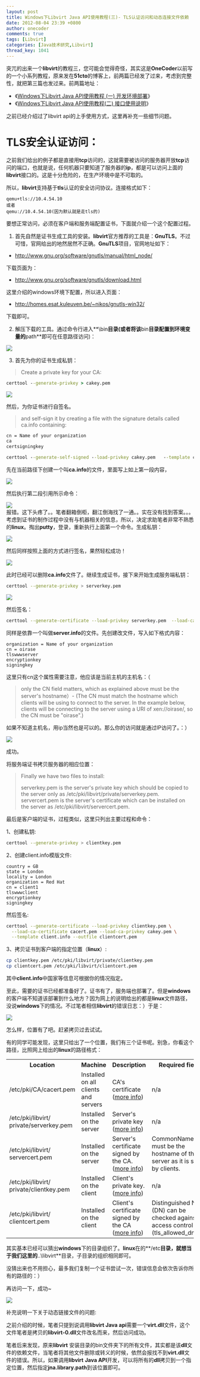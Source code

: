```yaml
---
layout: post
title: Windows下Libvirt Java API使用教程(三)- TLS认证访问和动态连接文件依赖
date: 2012-08-04 23:39 +0800
author: onecoder
comments: true
tags: [Libvirt]
categories: [Java技术研究,Libvirt]
thread_key: 1041
---
```

突兀的出来一个**libvirt**的教程三，您可能会觉得奇怪，其实这是**OneCoder**以前写的一个小系列教程，原来发在**51cto**的博客上，前两篇已经发了过来，考虑到完整性，就把第三篇也发过来。前两篇地址：
	
- 《<a href="http://www.coderli.com/windows-libvirt-one/" target="\_blank">Windows下Libvirt Java API使用教程 (一) 开发环境部署</a>》
- 《<a href="http://www.coderli.com/windows-libvirt-api-two/" target="\_blank">Windows下Libvirt Java API使用教程(二) 接口使用说明</a>》

之前已经介绍过了libvirt api的上手使用方式，这里再补充一些细节问题。

# TLS安全认证访问：

之前我们给出的例子都是直接用**tcp**访问的，这就需要被访问的服务器开放**tcp**访问的端口，也就是说，任何机器只要知道了服务器的**ip**，都是可以访问上面的**libvirt**接口的。这是十分危险的，在生产环境中是不可取的。

所以，**libvirt**支持基于**tls**认证的安全访问协议。连接格式如下：

```	
qemu+tls://10.4.54.10
或者
qemu://10.4.54.10(因为默认就是走tls的)
```

要想正常访问，必须在客户端和服务端配置证书，下面就介绍一个这个配置过程。
	
1. 首先自然是证书生成工具的安装。**libvirt**官方推荐的工具是：**GnuTLS**。不过可惜，官网给出的地然居然不正确。**GnuTLS**项目，官网地址如下：

- <a href="http://www.gnu.org/software/gnutls/manual/html_node/" target="\_blank">http://www.gnu.org/software/gnutls/manual/html_node/</a>
	
下载页面为：

- <a href="http://www.gnu.org/software/gnutls/download.html" target="\_blank">http://www.gnu.org/software/gnutls/download.html</a>
	
这里介绍的windows环境下配置，所以进入页面：

- <a href="http://homes.esat.kuleuven.be/~nikos/gnutls-win32/" target="\_blank">http://homes.esat.kuleuven.be/~nikos/gnutls-win32/</a>

下载即可。

2. 解压下载的工具。通过命令行进入**\bin**目录(或者将该**bin**目录配置到环境变量的**path**即可在任意路径访问)：

![](/images/oldposts/GyTui.jpg)

3. 首先为你的证书生成私钥：

> Create a private key for your CA:

```bat
certtool --generate-privkey > cakey.pem
```

![](/images/oldposts/15v6oh.jpg)

然后，为你证书进行自签名。

> and self-sign it by creating a file with the signature details called ca.info containing:</p>
	
```bat
cn = Name of your organization
ca
certsigningkey

certtool --generate-self-signed --load-privkey cakey.pem   --template ca.info --outfile cacert.pem (Y)
```

先在当前路径下创建一个叫**ca.info**的文件，里面写上如上第一段内容，

![](/images/oldposts/dcm8W.jpg)

然后执行第二段引用所示命令：
	
![](/images/oldposts/gnutls-bat-console.jpg)	
报错。这下头疼了。。笔者翻箱倒柜，翻江倒海找了一通。。实在没有找到答案。。。考虑到证书的制作过程中没有与机器相关的信息，所以，决定求助笔者非常不熟悉的**linux**。掏出**putty**，登录，重新执行上面第一个命令。生成私钥：

![](/images/oldposts/nT1dV.jpg)

然后同样按照上面的方式进行签名，果然轻松成功！	

![](/images/oldposts/cMkws.jpg)

此时已经可以删除**ca.info**文件了。继续生成证书，接下来开始生成服务端私钥：

```bash
certtool --generate-privkey > serverkey.pem
```

![](/images/oldposts/nT1dV.jpg)

然后签名：

```bash
certtool --generate-certificate --load-privkey serverkey.pem  --load-ca-certificate cacert.pem --load-ca-privkey cakey.pem --template server.info --outfile servercert.pem
```

同样是依靠一个叫做**server.info**的文件。先创建改文件，写入如下格式内容：

```
organization = Name of your organization
cn = oirase
tlswwwserver
encryptionkey
signingkey
```

这里只有cn这个属性需要注意，他应该是当前主机的主机名：（

> only the CN field matters, which as explained above must be the server&#39;s hostname）- (The CN must match the hostname which clients will be using to connect to the server. In the example below, clients will be connecting to the server using a URI of xen://oirase/, so the CN must be &quot;oirase&quot;.)

如果不知道主机名，用ip当然也是可以的。那么你的访问就是通过IP访问了。：）	

![](/images/oldposts/Obxaz.jpg)

成功。

将服务端证书拷贝服务器的相应位置：

<blockquote>
	<p>
		Finally we have two files to install:</p>
	<p>
		serverkey.pem is the server&#39;s private key which should be copied to the server only as /etc/pki/libvirt/private/serverkey.pem.<br />
		servercert.pem is the server&#39;s certificate which can be installed on the server as /etc/pki/libvirt/servercert.pem.</p>
</blockquote>

最后是客户端的证书，过程类似，这里只列出主要过程和命令：

1、创建私钥:


```bash
certtool --generate-privkey > clientkey.pem
```

2、创建client.info模版文件:

```
country = GB
state = London
locality = London
organization = Red Hat
cn = client1
tlswwwclient
encryptionkey
signingkey
```

然后签名:

```bash
certtool --generate-certificate --load-privkey clientkey.pem \
  --load-ca-certificate cacert.pem --load-ca-privkey cakey.pem \
  --template client.info --outfile clientcert.pem
```

3、拷贝证书到客户端的指定位置（**linux**）:

```bash
cp clientkey.pem /etc/pki/libvirt/private/clientkey.pem
cp clientcert.pem /etc/pki/libvirt/clientcert.pem
```

其中**client.info**中国家等信息可根据你的情况指定。

至此，需要的证书已经都准备好了。证书有了，服务端也部署了。但是**windows**的客户端不知道该部署到什么地方？因为网上的说明给出的都是**linux**文件路径，没说**windows**下的情况。不过笔者相信**libvirt**的错误日志：）于是：

![](/images/oldposts/mDDtR.jpg)

怎么样，位置有了吧。赶紧拷贝过去试试。</p>

有的同学可能发现，这里只给出了一个位置，我们有三个证书呢。别急，你看这个路径，比照网上给出的**linux**的路径格式：

<table>
	<tbody>
		<tr>
			<th>
				Location</th>
			<th>
				Machine</th>
			<th>
				Description</th>
			<th>
				Required fields</th>
		</tr>
		<tr>
			<td>
				/etc/pki/CA/cacert.pem</td>
			<td>
				Installed on all clients and servers</td>
			<td>
				CA&#39;s certificate (<a href="http://libvirt.org/remote.html#Remote_TLS_CA">more info</a>)</td>
			<td>
				n/a</td>
		</tr>
		<tr>
			<td>
				/etc/pki/libvirt/ private/serverkey.pem</td>
			<td>
				Installed on the server</td>
			<td>
				Server&#39;s private key (<a href="http://libvirt.org/remote.html#Remote_TLS_server_certificates">more info</a>)</td>
			<td>
				n/a</td>
		</tr>
		<tr>
			<td>
				/etc/pki/libvirt/ servercert.pem</td>
			<td>
				Installed on the server</td>
			<td>
				Server&#39;s certificate signed by the CA. (<a href="http://libvirt.org/remote.html#Remote_TLS_server_certificates">more info</a>)</td>
			<td>
				CommonName (CN) must be the hostname of the server as it is seen by clients.</td>
		</tr>
		<tr>
			<td>
				/etc/pki/libvirt/ private/clientkey.pem</td>
			<td>
				Installed on the client</td>
			<td>
				Client&#39;s private key. (<a href="http://libvirt.org/remote.html#Remote_TLS_client_certificates">more info</a>)</td>
			<td>
				n/a</td>
		</tr>
		<tr>
			<td>
				/etc/pki/libvirt/ clientcert.pem</td>
			<td>
				Installed on the client</td>
			<td>
				Client&#39;s certificate signed by the CA (<a href="http://libvirt.org/remote.html#Remote_TLS_client_certificates">more info</a>)</td>
			<td>
				Distinguished Name (DN) can be checked against an access control list (tls_allowed_dn_list).</td>
		</tr>
	</tbody>
</table>

其实基本已经可以猜出**windows**下的目录组织了。**linux**在的**/etc**目录，就想当于我们这里的**..\libvirt**目录，子目录的组织相同即可。

没猜出来也不用担心，最多我们复制一个证书尝试一次，错误信息会依次告诉你所有的路径的：）

再访问一下，成功~

![](/images/oldposts/5WsWD.jpg)

补充说明一下关于动态链接文件的问题:

之前介绍的时候，笔者只提到说调用**libvirt Java api**需要一个**virt.dll**文件，这个文件笔者是拷贝的**libvirt-0.dll**文件改名而来，然后访问成功。

笔者后来发现，原来**libvirt** 安装目录的bin文件夹下的所有文件，其实都是该**dll**文件的依赖文件，当笔者将其他文件删除或转义的时候，依然会报找不到**virt.dll**文件的错误。所以，如果调用**libvirt** **Java API**开发，可以将所有的**dll**拷贝到一个指定位置，然后指定**jna.library.path**到该位置即可。